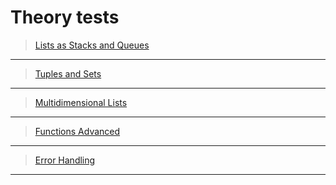 # Тheory tests

> [Lists as Stacks and Queues](https://forms.gle/AAjwiwGBbQMd7gzF7)
---

> [Tuples and Sets](https://forms.gle/UFrH8CcyNAPipt767)

---

> [Multidimensional Lists](https://forms.gle/9eHzAKfgL1yMqXha6)

---

> [Functions Advanced](https://forms.gle/f9UeurcQWkgJ1o8BA)

---

> [Error Handling](https://forms.gle/3ZrR37XJkWZMyCFP6)

---
